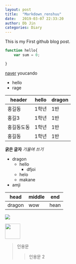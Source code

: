 ```yaml
---
layout: post
title:  "Markdown_renshuu"
date:   2019-03-07 22:33:20
author: Db Jin
categories: Diary
---
```


This is my First github blog post.

```javascript
function hello{
    var sum = 0;

}
```

[naver](http://www.naver.com)
youcando
* hello
* rage

| header | hello | dragon |
| ------ | ----- | ----- |
| 홍길동| 1학년 | 1반|
| 홍길3| 1학년 | 1반|
| 홍길동도동| 1학년 | 1반|
| 홍길동| 1학년 | 1반|


**굵은 글자**
*기울여 쓰기*

* dragon
    * hello
        * dfjoi
    * helo
    * makane
* amji

head | middle | end
---  | ---    | --- 
dragon | wow  | hean

![](../assets/logo.png)

<a href=#><img src="../assets/logo.png" width="50"></a>

> 인용문
>> 인용문 2